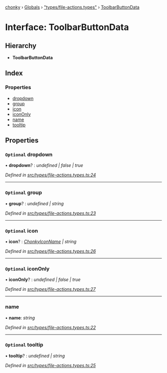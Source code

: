 [chonky](../README.md) › [Globals](../globals.md) › ["types/file-actions.types"](../modules/_types_file_actions_types_.md) › [ToolbarButtonData](_types_file_actions_types_.toolbarbuttondata.md)

# Interface: ToolbarButtonData

## Hierarchy

* **ToolbarButtonData**

## Index

### Properties

* [dropdown](_types_file_actions_types_.toolbarbuttondata.md#optional-dropdown)
* [group](_types_file_actions_types_.toolbarbuttondata.md#optional-group)
* [icon](_types_file_actions_types_.toolbarbuttondata.md#optional-icon)
* [iconOnly](_types_file_actions_types_.toolbarbuttondata.md#optional-icononly)
* [name](_types_file_actions_types_.toolbarbuttondata.md#name)
* [tooltip](_types_file_actions_types_.toolbarbuttondata.md#optional-tooltip)

## Properties

### `Optional` dropdown

• **dropdown**? : *undefined | false | true*

*Defined in [src/types/file-actions.types.ts:24](https://github.com/TimboKZ/Chonky/blob/eb6f214/src/types/file-actions.types.ts#L24)*

___

### `Optional` group

• **group**? : *undefined | string*

*Defined in [src/types/file-actions.types.ts:23](https://github.com/TimboKZ/Chonky/blob/eb6f214/src/types/file-actions.types.ts#L23)*

___

### `Optional` icon

• **icon**? : *[ChonkyIconName](../enums/_types_icons_types_.chonkyiconname.md) | string*

*Defined in [src/types/file-actions.types.ts:26](https://github.com/TimboKZ/Chonky/blob/eb6f214/src/types/file-actions.types.ts#L26)*

___

### `Optional` iconOnly

• **iconOnly**? : *undefined | false | true*

*Defined in [src/types/file-actions.types.ts:27](https://github.com/TimboKZ/Chonky/blob/eb6f214/src/types/file-actions.types.ts#L27)*

___

###  name

• **name**: *string*

*Defined in [src/types/file-actions.types.ts:22](https://github.com/TimboKZ/Chonky/blob/eb6f214/src/types/file-actions.types.ts#L22)*

___

### `Optional` tooltip

• **tooltip**? : *undefined | string*

*Defined in [src/types/file-actions.types.ts:25](https://github.com/TimboKZ/Chonky/blob/eb6f214/src/types/file-actions.types.ts#L25)*
